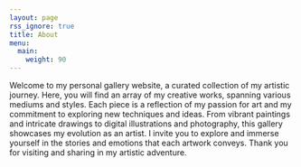 ```yaml
---
layout: page
rss_ignore: true
title: About
menu:
  main:
    weight: 90
---
```


Welcome to my personal gallery website, a curated collection of my artistic journey. 
Here, you will find an array of my creative works, spanning various mediums and styles. 
Each piece is a reflection of my passion for art and my commitment to exploring new techniques and ideas. From vibrant paintings and intricate drawings to digital illustrations and photography, this gallery showcases my evolution as an artist.
I invite you to explore and immerse yourself in the stories and emotions that each artwork conveys. 
Thank you for visiting and sharing in my artistic adventure.
